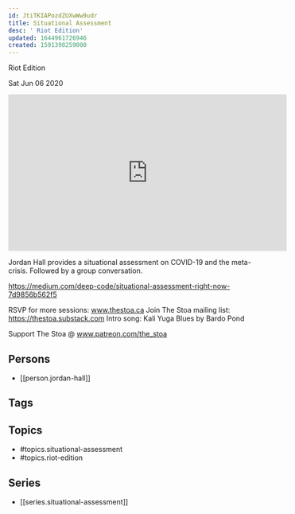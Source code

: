 ```yaml
---
id: JtiTKIAPozdZUXwWw9udr
title: Situational Assessment
desc: ' Riot Edition'
updated: 1644961726946
created: 1591398259000
---
```



 Riot Edition

Sat Jun 06 2020

<iframe width="560" height="315" src="https://www.youtube.com/embed/b5ECbxr-CGg" title="Situational Assessment: Riot Edition w/ Jordan Hall (June 3rd, 2020)" frameborder="0" allow="accelerometer; autoplay; clipboard-write; encrypted-media; gyroscope; picture-in-picture" allowfullscreen ></iframe>

Jordan Hall provides a situational assessment on COVID-19 and the meta-crisis. Followed by a group conversation. 

https://medium.com/deep-code/situational-assessment-right-now-7d9856b562f5

RSVP for more sessions: www.thestoa.ca
Join The Stoa mailing list: https://thestoa.substack.com
Intro song: Kali Yuga Blues by Bardo Pond

Support The Stoa @ www.patreon.com/the_stoa

## Persons

- [[person.jordan-hall]]

## Tags



## Topics

- #topics.situational-assessment
- #topics.riot-edition

## Series

- [[series.situational-assessment]]

